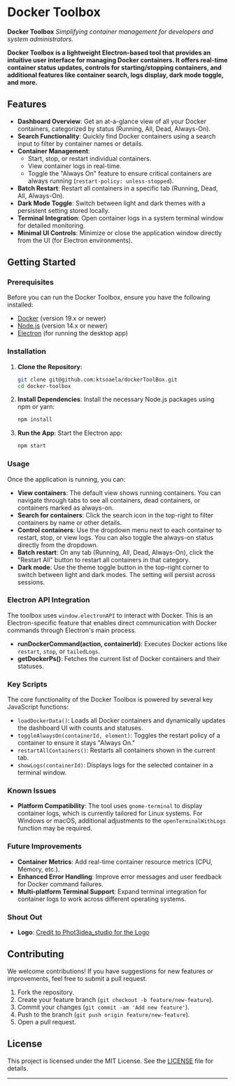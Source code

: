 
# Docker Toolbox


**Docker Toolbox** 
<i>Simplifying container management for developers and system administrators.</i>

**Docker Toolbox is a lightweight Electron-based tool that provides an intuitive user interface for managing Docker containers. It offers real-time container status updates, controls for starting/stopping containers, and additional features like container search, logs display, dark mode toggle, and more.**

## Features

- **Dashboard Overview**: Get an at-a-glance view of all your Docker containers, categorized by status (Running, All, Dead, Always-On).
- **Search Functionality**: Quickly find Docker containers using a search input to filter by container names or details.
- **Container Management**:
  - Start, stop, or restart individual containers.
  - View container logs in real-time.
  - Toggle the "Always On" feature to ensure critical containers are always running (`restart-policy: unless-stopped`).
- **Batch Restart**: Restart all containers in a specific tab (Running, Dead, All, Always-On).
- **Dark Mode Toggle**: Switch between light and dark themes with a persistent setting stored locally.
- **Terminal Integration**: Open container logs in a system terminal window for detailed monitoring.
- **Minimal UI Controls**: Minimize or close the application window directly from the UI (for Electron environments).

## Getting Started

### Prerequisites

Before you can run the Docker Toolbox, ensure you have the following installed:

- [Docker](https://www.docker.com/get-started) (version 19.x or newer)
- [Node.js](https://nodejs.org/en/download/) (version 14.x or newer)
- [Electron](https://www.electronjs.org/) (for running the desktop app)

### Installation

1. **Clone the Repository**:
   ```bash
   git clone git@github.com:ktsoaela/dockerToolBox.git
   cd docker-toolbox
   ```

2. **Install Dependencies**:
   Install the necessary Node.js packages using npm or yarn:
   ```bash
   npm install
   ```

3. **Run the App**:
   Start the Electron app:
   ```bash
   npm start
   ```

### Usage

Once the application is running, you can:

- **View containers**: The default view shows running containers. You can navigate through tabs to see all containers, dead containers, or containers marked as always-on.
- **Search for containers**: Click the search icon in the top-right to filter containers by name or other details.
- **Control containers**: Use the dropdown menu next to each container to restart, stop, or view logs. You can also toggle the always-on status directly from the dropdown.
- **Batch restart**: On any tab (Running, All, Dead, Always-On), click the "Restart All" button to restart all containers in that category.
- **Dark mode**: Use the theme toggle button in the top-right corner to switch between light and dark modes. The setting will persist across sessions.

### Electron API Integration

The toolbox uses `window.electronAPI` to interact with Docker. This is an Electron-specific feature that enables direct communication with Docker commands through Electron's main process.

- **runDockerCommand(action, containerId)**: Executes Docker actions like `restart`, `stop`, or `tailedLogs`.
- **getDockerPs()**: Fetches the current list of Docker containers and their statuses.

### Key Scripts

The core functionality of the Docker Toolbox is powered by several key JavaScript functions:

- `loadDockerData()`: Loads all Docker containers and dynamically updates the dashboard UI with counts and statuses.
- `toggleAlwaysOn(containerId, element)`: Toggles the restart policy of a container to ensure it stays "Always On."
- `restartAllContainers()`: Restarts all containers shown in the current tab.
- `showLogs(containerId)`: Displays logs for the selected container in a terminal window.

### Known Issues

- **Platform Compatibility**: The tool uses `gnome-terminal` to display container logs, which is currently tailored for Linux systems. For Windows or macOS, additional adjustments to the `openTerminalWithLogs` function may be required.

### Future Improvements

- **Container Metrics**: Add real-time container resource metrics (CPU, Memory, etc.).
- **Enhanced Error Handling**: Improve error messages and user feedback for Docker command failures.
- **Multi-platform Terminal Support**: Expand terminal integration for container logs to work across different operating systems.



### Shout Out
- **Logo**: [Credit to Phot3idea_studio for the Logo](https://www.flaticon.com/free-icons/toolbox)


## Contributing

We welcome contributions! If you have suggestions for new features or improvements, feel free to submit a pull request.

1. Fork the repository.
2. Create your feature branch (`git checkout -b feature/new-feature`).
3. Commit your changes (`git commit -am 'Add new feature'`).
4. Push to the branch (`git push origin feature/new-feature`).
5. Open a pull request.

## License

This project is licensed under the MIT License. See the [LICENSE](LICENSE) file for details.

---
